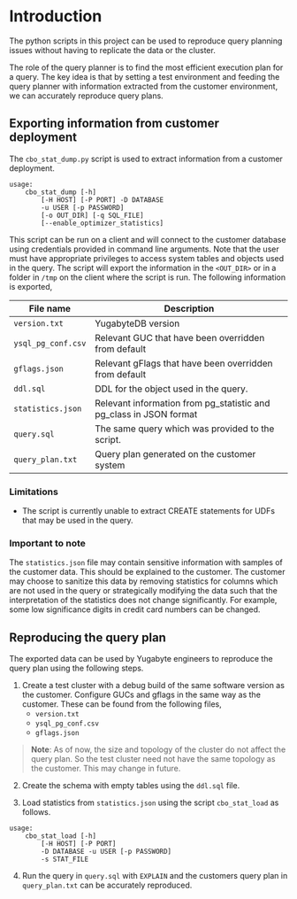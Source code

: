# Introduction

The python scripts in this project can be used to reproduce query planning 
issues without having to replicate the data or the cluster.

The role of the query planner is to find the most efficient execution plan for a
query. The key idea is that by setting a test environment and feeding the query
planner with information extracted from the customer environment, we can 
accurately reproduce query plans. 

## Exporting information from customer deployment

The `cbo_stat_dump.py` script is used to extract information from a 
customer deployment. 

```
usage: 
    cbo_stat_dump [-h] 
        [-H HOST] [-P PORT] -D DATABASE
        -u USER [-p PASSWORD] 
        [-o OUT_DIR] [-q SQL_FILE] 
        [--enable_optimizer_statistics]
```

This script can be run on a client and will connect to the customer database 
using credentials provided in command line arguments. Note that the user must 
have appropriate privileges to access system tables and objects used in the 
query. The script will export the information in the `<OUT_DIR>` or in a folder 
in `/tmp` on the client where the script is run. The following information is 
exported,

| File name | Description |
| --------- | ----------- |
| `version.txt` | YugabyteDB version |
| `ysql_pg_conf.csv` | Relevant GUC that have been overridden from default | 
| `gflags.json` | Relevant gFlags that have been overridden from default |
| `ddl.sql` | DDL for the object used in the query. |
| `statistics.json` | Relevant information from pg_statistic and pg_class in JSON format |
| `query.sql` | The same query which was provided to the script. |
| `query_plan.txt` | Query plan generated on the customer system | 

### Limitations
* The script is currently unable to extract CREATE statements for UDFs that may 
be used in the query. 

### Important to note

The `statistics.json` file may contain sensitive information with samples of the
customer data. This should be explained to the customer. The customer may choose
to sanitize this data by removing statistics for columns which are not used in 
the query or strategically modifying the data such that the interpretation of
the statistics does not change significantly. For example, some low significance
digits in credit card numbers can be changed.

## Reproducing the query plan

The exported data can be used by Yugabyte engineers to reproduce the query plan
using the following steps.

1. Create a test cluster with a debug build of the same software version as 
the customer. Configure GUCs and gflags in the same way as the customer. These 
can be found from the following files,
    * `version.txt`
    * `ysql_pg_conf.csv`
    * `gflags.json`

> **Note**: As of now, the size and topology of the cluster do not affect the query
plan. So the test cluster need not have the same topology as the customer. This 
may change in future.

2. Create the schema with empty tables using the `ddl.sql` file.

3. Load statistics from `statistics.json` using the script `cbo_stat_load` as 
follows.
```
usage: 
    cbo_stat_load [-h] 
        [-H HOST] [-P PORT] 
        -D DATABASE -u USER [-p PASSWORD] 
        -s STAT_FILE
```

4. Run the query in `query.sql` with `EXPLAIN` and the customers query plan in 
`query_plan.txt` can be accurately reproduced.
